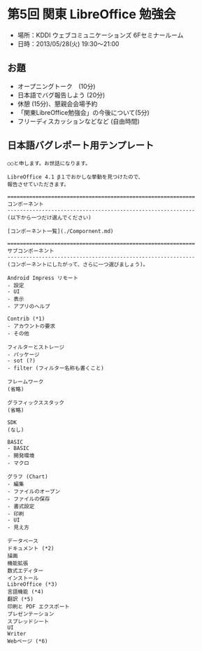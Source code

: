 第5回 関東 LibreOffice 勉強会
==========

* 場所：KDDI ウェブコミュニケーションズ 6Fセミナールーム
* 日時：2013/05/28(火) 19:30〜21:00


お題
----------

* オープニングトーク　(10分)
* 日本語でバグ報告しよう (20分)
* 休憩 (15分)、懇親会会場予約
* 「関東LibreOffice勉強会」の今後について(5分)
* フリーディスカッションなどなど (自由時間)


日本語バグレポート用テンプレート
----------

    ○○と申します。お世話になります。
    
    LibreOffice 4.1 β１でおかしな挙動を見つけたので、
    報告させていただきます。

    ============================================================
    コンポーネント
    ------------------------------------------------------------
    (以下から一つだけ選んでください)
	
    [コンポーネント一覧](./Compornent.md)
	
    ============================================================
    サブコンポーネント
    ------------------------------------------------------------
    (コンポーネントにしたがって、さらに一つ選びましょう)。

    Android Impress リモート
    - 設定
    - UI
    - 表示
    - アプリのヘルプ

    Contrib (*1)
    - アカウントの要求
    - その他

    フィルターとストレージ
    - パッケージ
    - sot (?)
    - filter (フィルター名称も書くこと)

    フレームワーク
    (省略)

    グラフィックススタック
    (省略)

    SDK
    (なし)

    BASIC
    - BASIC
    - 開発環境
    - マクロ
    
    グラフ (Chart)
    - 編集
    - ファイルのオープン
    - ファイルの保存
    - 書式設定
    - 印刷
    - UI
    - 見え方

    データベース
    ドキュメント (*2)
    描画
    機能拡張
    数式エディター
    インストール
    LibreOffice (*3)
    言語機能 (*4)
    翻訳 (*5)
    印刷と PDF エクスポート
    プレゼンテーション
    スプレッドシート
    UI
    Writer
    Webページ (*6)
    
    


    
